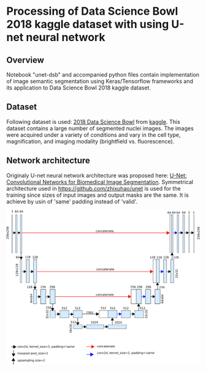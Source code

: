 # Processing of Data Science Bowl 2018 kaggle dataset with using U-net neural network

## Overview
Notebook "unet-dsb" and accompanied python files contain implementation of image semantic segmentation using Keras/Tensorflow frameworks and its application to Data Science Bowl 2018 kaggle dataset.

## Dataset
Following dataset is used: [2018 Data Science Bowl](https://www.kaggle.com/c/data-science-bowl-2018) from [kaggle](https://www.kaggle.com). This dataset contains a large number of segmented nuclei images. The images were acquired under a variety of conditions and vary in the cell type, magnification, and imaging modality (brightfield vs. fluorescence). 
 
## Network architecture
Originaly U-net neural network architecture was proposed here: [U-Net: Convolutional Networks for Biomedical
Image Segmentation](https://arxiv.org/pdf/1505.04597.pdf). Symmetrical architecture used in https://github.com/zhixuhao/unet is used for the training since sizes of input images and output masks are the same. It is achieve by usin of 'same' padding instead of 'valid'.

![](images/unet-dsb.png)
